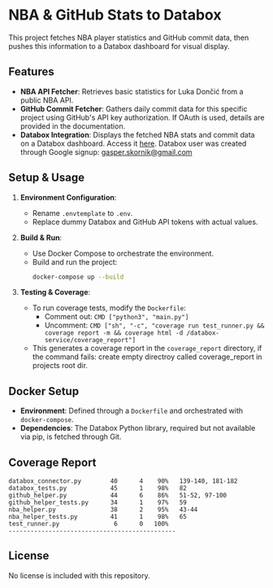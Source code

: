 # NBA & GitHub Stats to Databox

This project fetches NBA player statistics and GitHub commit data, then pushes this information to a Databox dashboard for visual display.

## Features

- **NBA API Fetcher**: Retrieves basic statistics for Luka Dončić from a public NBA API.
- **GitHub Commit Fetcher**: Gathers daily commit data for this specific project using GitHub's API key authorization. If OAuth is used, details are provided in the documentation.
- **Databox Integration**: Displays the fetched NBA stats and commit data on a Databox dashboard. Access it [here](https://app.databox.com/datawall/4bbfb0483949287855f6bd65405742713c71a8467a251d1). Databox user was created through Google signup: gasper.skornik@gmail.com

## Setup & Usage

1. **Environment Configuration**:
   - Rename `.envtemplate` to `.env`.
   - Replace dummy Databox and GitHub API tokens with actual values.

2. **Build & Run**:
   - Use Docker Compose to orchestrate the environment.
   - Build and run the project:
     ```bash
     docker-compose up --build
     ```

3. **Testing & Coverage**:
   - To run coverage tests, modify the `Dockerfile`:
     - Comment out: `CMD ["python3", "main.py"]`
     - Uncomment: `CMD ["sh", "-c", "coverage run test_runner.py && coverage report -m && coverage html -d /databox-service/coverage_report"]`
   - This generates a coverage report in the `coverage_report` directory, if the command fails: create empty directroy called coverage_report in projects root dir.

## Docker Setup

- **Environment**: Defined through a `Dockerfile` and orchestrated with `docker-compose`.
- **Dependencies**: The Databox Python library, required but not available via pip, is fetched through Git.

## Coverage Report

```
databox_connector.py        40      4    90%   139-140, 181-182
databox_tests.py            45      1    98%   82
github_helper.py            44      6    86%   51-52, 97-100
github_helper_tests.py      34      1    97%   59
nba_helper.py               38      2    95%   43-44
nba_helper_tests.py         41      1    98%   65
test_runner.py               6      0   100%
----------------------------------------------
```

## License
No license is included with this repository.
